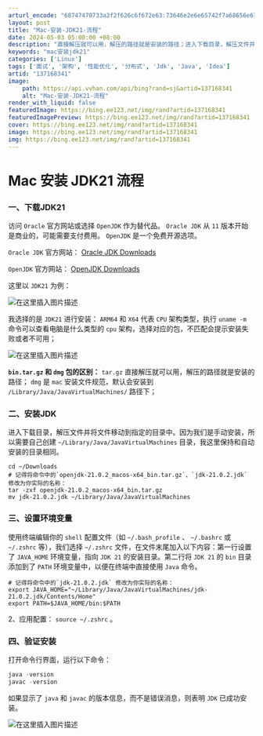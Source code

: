 ```yaml
---
arturl_encode: "68747470733a2f2f626c6f672e63:73646e2e6e65742f7a68656e677a68616f79616e673132322f:61727469636c652f64657461696c732f313337313638333431"
layout: post
title: "Mac-安装-JDK21-流程"
date: 2024-05-03 05:00:00 +08:00
description: "直接解压就可以用，解压的路径就是安装的路径；进入下载目录，解压文件并将文件移动到指定的目录中。因为我们是手动安装，所以需要自己创建。架构，选择对应的包，不匹配会提示安装失败或者不可用；bin.tar.gz。文件，在文件末尾加入以下内容：第一行设置了。目录，我这里保持和自动安装的目录相同。版本开始是商业的，可能需要支付费用。的版本信息，而不是错误消息，则表明。环境变量中，以便在终端中直接使用。命令可以查看电脑是什么类型的。安装文件规范，默认会安装到。是一个免费开源选项。"
keywords: "mac安装jdk21"
categories: ['Linux']
tags: ['面试', '架构', '性能优化', '分布式', 'Jdk', 'Java', 'Idea']
artid: "137168341"
image:
    path: https://api.vvhan.com/api/bing?rand=sj&artid=137168341
    alt: "Mac-安装-JDK21-流程"
render_with_liquid: false
featuredImage: https://bing.ee123.net/img/rand?artid=137168341
featuredImagePreview: https://bing.ee123.net/img/rand?artid=137168341
cover: https://bing.ee123.net/img/rand?artid=137168341
image: https://bing.ee123.net/img/rand?artid=137168341
img: https://bing.ee123.net/img/rand?artid=137168341
---
```


# Mac 安装 JDK21 流程

### 一、下载JDK21

访问
`Oracle`
官方网站或选择
`OpenJDK`
作为替代品。
`Oracle JDK`
从
`11`
版本开始是商业的，可能需要支付费用。
`OpenJDK`
是一个免费开源选项。

`Oracle JDK`
官方网站：
[Oracle JDK Downloads](https://www.oracle.com/java/technologies/downloads/#jdk21-mac)
  
`OpenJDK`
官方网站：
[OpenJDK Downloads](https://jdk.java.net/)

这里以
`JDK21`
为例：
  
![在这里插入图片描述](https://i-blog.csdnimg.cn/blog_migrate/f9c266c24195f9f17422866e94b0ca2a.png)
  
我选择的是
`JDK21`
进行安装：
`ARM64`
和
`X64`
代表
`CPU`
架构类型，执行
`uname -m`
命令可以查看电脑是什么类型的
`cpu`
架构，选择对应的包，不匹配会提示安装失败或者不可用；
  
![在这里插入图片描述](https://i-blog.csdnimg.cn/blog_migrate/35765a61afe6330836c5c4b539609393.png)
  
**`bin.tar.gz`
和
`dmg`
包的区别：**
`tar.gz`
直接解压就可以用，解压的路径就是安装的路径；
`dmg`
是
`mac`
安装文件规范，默认会安装到
`/Library/Java/JavaVirtualMachines/`
路径下；

### 二、安装JDK

进入下载目录，解压文件并将文件移动到指定的目录中。因为我们是手动安装，所以需要自己创建
`~/Library/Java/JavaVirtualMachines`
目录，我这里保持和自动安装的目录相同。

```shell
cd ~/Downloads
# 记得将命令中的`openjdk-21.0.2_macos-x64_bin.tar.gz`、`jdk-21.0.2.jdk` 修改为你实际的名称：
tar -zxf openjdk-21.0.2_macos-x64_bin.tar.gz
mv jdk-21.0.2.jdk ~/Library/Java/JavaVirtualMachines

```

### 三、设置环境变量

使用终端编辑你的
`shell`
配置文件（如
`~/.bash_profile`
、
`~/.bashrc`
或
`~/.zshrc`
等），我们选择
`~/.zshrc`
文件，在文件末尾加入以下内容：第一行设置了
`JAVA_HOME`
环境变量，指向
`JDK 21`
的安装目录。第二行将
`JDK 21`
的
`bin`
目录添加到了
`PATH`
环境变量中，以便在终端中直接使用
`Java`
命令。

```shell
# 记得将命令中的`jdk-21.0.2.jdk` 修改为你实际的名称：
export JAVA_HOME="~/Library/Java/JavaVirtualMachines/jdk-21.0.2.jdk/Contents/Home" 
export PATH=$JAVA_HOME/bin:$PATH

```

2、应用配置：
`source ~/.zshrc`
。

### 四、验证安装

打开命令行界面，运行以下命令：

```java
java -version
javac -version

```

如果显示了
`java`
和
`javac`
的版本信息，而不是错误消息，则表明
`JDK`
已成功安装。

![在这里插入图片描述](https://i-blog.csdnimg.cn/blog_migrate/0d897c30ef42b81cb184c811c1c49dcd.png)